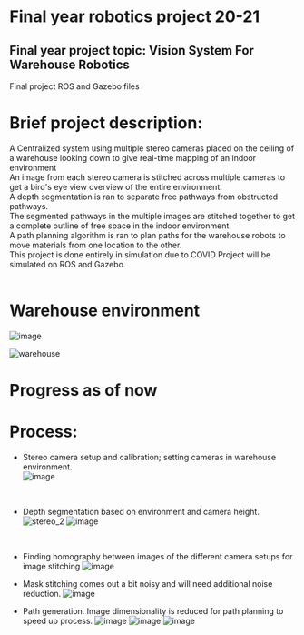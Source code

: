 # Final year robotics project 20-21

## Final year project topic: Vision System For Warehouse Robotics

Final project ROS and Gazebo files<br/>

# Brief project description:<br/>

A Centralized system using multiple stereo cameras placed on the ceiling of a warehouse looking down to give real-time mapping of an indoor environment<br/>
An image from each stereo camera is stitched across multiple cameras to get a bird's eye view overview of the entire environment.<br/>
A depth segmentation is ran to separate free pathways from obstructed pathways.<br/>
The segmented pathways in the multiple images are stitched together to get a complete outline of free space in the indoor environment.<br/>
A path planning algorithm is ran to plan paths for the warehouse robots to move materials from one location to the other.<br/>
This project is done entirely in simulation due to COVID
Project will be simulated on ROS and Gazebo. <br/><br/>

# Warehouse environment <br/>
![image](https://user-images.githubusercontent.com/17696533/115128526-55f14a80-9fac-11eb-8f2a-5a5d5418afd9.png)

![warehouse](https://user-images.githubusercontent.com/17696533/116504020-714e3680-a885-11eb-96c3-52d7c082bdf2.PNG)

# Progress as of now
# Process:<br/>
- Stereo camera setup and calibration; setting cameras in warehouse environment.<br/>
![image](https://user-images.githubusercontent.com/17696533/115128844-b84b4a80-9fae-11eb-80f8-0c590d70603b.png)
<br/>

- Depth segmentation based on environment and camera height.<br/>
![stereo_2](https://user-images.githubusercontent.com/17696533/116504262-e6217080-a885-11eb-8322-dadc6b919961.PNG)
![image](https://user-images.githubusercontent.com/17696533/115128745-014ecf00-9fae-11eb-9fc8-6a55b6080a24.png)
<br/>

- Finding homography between images of the different camera setups for image stitching
![image](https://user-images.githubusercontent.com/17696533/116504129-a78bb600-a885-11eb-8b02-2e27261ed68d.png)

- Mask stitching comes out a bit noisy and will need additional noise reduction.
![image](https://user-images.githubusercontent.com/17696533/115617226-277eb280-a2bf-11eb-9ef9-8874efe0558a.png)<br/>

- Path generation. Image dimensionality is reduced for path planning to speed up process.
![image](https://user-images.githubusercontent.com/17696533/115617718-bc81ab80-a2bf-11eb-84a2-08d6256c8697.png)
![image](https://user-images.githubusercontent.com/17696533/115618107-3c0f7a80-a2c0-11eb-8e06-e896ed7aacdb.png)
![image](https://user-images.githubusercontent.com/17696533/116504414-37c9fb00-a886-11eb-9c13-34a26a1f2001.png)


